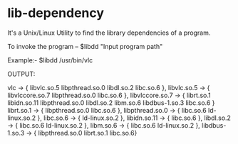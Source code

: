 # lib-dependency
It's a Unix/Linux Utility to find the library dependencies of a program.

To invoke the program – $libdd "Input program path"

Example:- $libdd /usr/bin/vlc

OUTPUT:

vlc -> { libvlc.so.5  libpthread.so.0  libdl.so.2 libc.so.6 },
libvlc.so.5 -> { libvlccore.so.7  libpthread.so.0  libc.so.6 },
libvlccore.so.7 -> { librt.so.1  libidn.so.11  libpthread.so.0  libdl.so.2  libm.so.6  libdbus-1.so.3  libc.so.6 }
librt.so.1 -> { libpthread.so.0  libc.so.6 },
libpthread.so.0 -> { libc.so.6  ld-linux.so.2 },
libc.so.6 ->  { ld-linux.so.2 },
libidn.so.11 ->  { libc.so.6 },
libdl.so.2 -> { libc.so.6  ld-linux.so.2 },
libm.so.6 -> { libc.so.6  ld-linux.so.2 },
libdbus-1.so.3 -> { libpthread.so.0  librt.so.1  libc.so.6}

